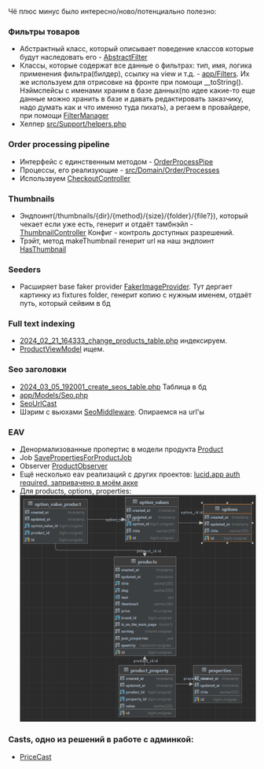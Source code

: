 Чё плюс минус было интересно/ново/потенциально полезно:

### Фильтры товаров

- Абстрактный класс, который описывает поведение
  классов которые будут наследовать его - [AbstractFilter](src/Domain/Catalog/Filters/AbstractFilter.php)
- Классы, которые содержат все данные о фильтрах: тип, имя, логика применения фильтра(билдер), ссылку на view и
  т.д. - [app/Filters](app/Filters). Их же используем для отрисовке на фронте при помощи __toString(). Нэймспейсы с
  именами храним в базе данных(по идее какие-то еще данные можно хранить в базе и давать редактировать заказчику, надо
  думать как и что именно туда пихать), а регаем в провайдере, при
  помощи [FilterManager](src/Domain/Catalog/Filters/FilterManager.php)
- Хелпер [src/Support/helpers.php](src/Support/helpers.php#L22)

### Order processing pipeline

- Интерфейс с единственным методом - [OrderProcessPipe](src/Domain/Order/Contracts/OrderProcessPipe.php)
- Процессы, его реализующие - [src/Domain/Order/Processes](src/Domain/Order/Processes)
- Использвуем [CheckoutController](app/Http/Controllers/CheckoutController.php#L68)

### Thumbnails

- Эндпоинт(/thumbnails/{dir}/{method}/{size}/{folder}/{file?}), который чекает если уже есть, генерит и отдаёт
  тамбнэйл - [ThumbnailController](app/Http/Controllers/ThumbnailController.php)
  Конфиг - контроль доступных разрешений.
- Трэйт, метод makeThumbnail генерит url на наш эндпоинт [HasThumbnail](app/Traits/Model/HasThumbnail.php#L14)

### Seeders

- Расширяет base faker provider [FakerImageProvider](src/Support/Testing/FakerImageProvider.php). Тут дергает картинку
  из fixtures folder, генерит копию с нужным именем, отдаёт путь, который сейвим в бд

### Full text indexing

- [2024_02_21_164333_change_products_table.php](database/migrations/2024_02_21_164333_change_products_table.php)
  индексируем.
- [ProductViewModel](src/Domain/Product/ViewModels/ProductViewModel.php#L34) ищем.

### Seo заголовки

- [2024_03_05_192001_create_seos_table.php](database/migrations/2024_03_05_192001_create_seos_table.php) Таблица в бд
- [app/Models/Seo.php](app/Models/Seo.php)
- [SeoUrlCast](app/Casts/SeoUrlCast.php)
- Шэрим с вьюхами [SeoMiddleware](app/Http/Middleware/SeoMiddleware.php). Опираемся на url'ы

### EAV

- Денормализованные пропертис в модели
  продукта [Product](src/Domain/Product/Models/Product.php#L80)
- Job [SavePropertiesForProductJob](app/Jobs/SavePropertiesForProductJob.php)
- Observer [ProductObserver](app/Observers/ProductObserver.php#L15)
- Ещё несколько eav реализаций с других
  проектов: [lucid.app auth required, запривачено в моём акке](https://lucid.app/lucidchart/111f8415-5cf0-4514-99f7-731a45afa69f/edit?invitationId=inv_763bc7ae-1e5d-47de-8466-dd71b666e4ea&page=0_0#)
- Для products, options, properties:
  ![img.png](eav-products-schema.png)

### Casts, одно из решений в работе с админкой:

- [PriceCast](app/Casts/PriceCast.php#L13)
